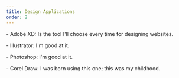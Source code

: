 ```yaml
---
title: Design Applications
order: 2
---
```


<p>- Adobe XD: Is the tool I'll choose every time for designing websites.</p>
<p>- Illustrator: I'm good at it.</p>
<p>- Photoshop: I'm good at it.</p>
<p>- Corel Draw: I was born using this one; this was my childhood.</p>